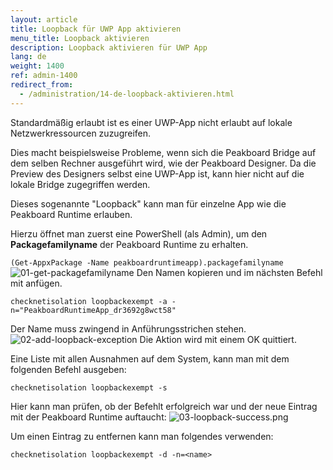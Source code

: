 ```yaml
---
layout: article
title: Loopback für UWP App aktivieren
menu_title: Loopback aktivieren
description: Loopback aktivieren für UWP App
lang: de
weight: 1400
ref: admin-1400
redirect_from:
  - /administration/14-de-loopback-aktivieren.html
---
```


Standardmäßig erlaubt ist es einer UWP-App nicht erlaubt auf lokale Netzwerkressourcen zuzugreifen.

Dies macht beispielsweise Probleme, wenn sich die Peakboard Bridge auf dem selben Rechner ausgeführt wird, wie der Peakboard Designer. Da die Preview des Designers selbst eine UWP-App ist, kann hier nicht auf die lokale Bridge zugegriffen werden.

Dieses sogenannte "Loopback" kann man für einzelne App wie die Peakboard Runtime erlauben.

Hierzu öffnet man zuerst eine PowerShell (als Admin), um den __Packagefamilyname__ der Peakboard Runtime zu erhalten.

`(Get-AppxPackage -Name peakboardruntimeapp).packagefamilyname`
![01-get-packagefamilyname](/assets/images/admin/loopback/01-get-packagefamilyname.png)
Den Namen kopieren und im nächsten Befehl mit anfügen.

`checknetisolation loopbackexempt -a -n="PeakboardRuntimeApp_dr3692g8wct58"`

Der Name muss zwingend in Anführungsstrichen stehen.
![02-add-loopback-exception](/assets/images/admin/loopback/02-add-loopback-exception.png)
Die Aktion wird mit einem OK quittiert.

Eine Liste mit allen Ausnahmen auf dem System, kann man mit dem folgenden Befehl ausgeben:

`checknetisolation loopbackexempt -s`

Hier kann man prüfen, ob der Befehlt erfolgreich war und der neue Eintrag mit der Peakboard Runtime auftaucht:
![03-loopback-success.png](/assets/images/admin/loopback/03-loopback-success.png)

Um einen Eintrag zu entfernen kann man folgendes verwenden:

`checknetisolation loopbackexempt -d -n=<name>`


